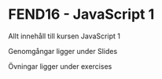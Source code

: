 # FEND16 - JavaScript 1

Allt innehåll till kursen JavaScript 1

Genomgångar ligger under Slides

Övningar ligger under exercises
